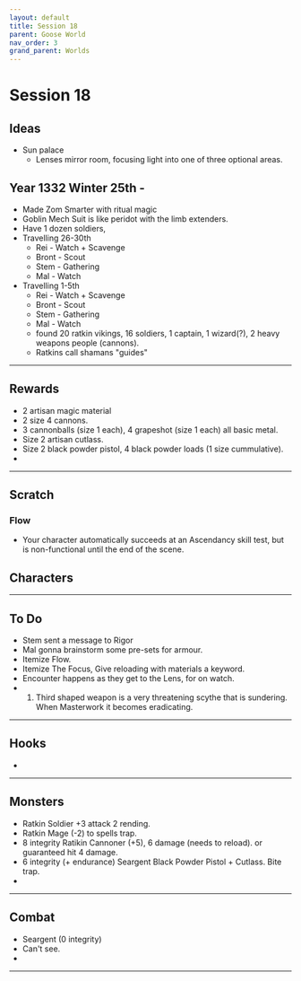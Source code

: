 ```yaml
---
layout: default
title: Session 18
parent: Goose World
nav_order: 3
grand_parent: Worlds
---
```

# Session 18
## Ideas
* Sun palace 
	* Lenses mirror room, focusing light into one of three optional areas. 

## Year 1332 Winter 25th -
* Made Zom Smarter with ritual magic
* Goblin Mech Suit is like peridot with the limb extenders.
* Have 1 dozen soldiers,
* Travelling 26-30th
	* Rei - Watch + Scavenge
	* Bront - Scout
	* Stem - Gathering
	* Mal - Watch
* Travelling 1-5th
	* Rei - Watch + Scavenge
	* Bront - Scout
	* Stem - Gathering
	* Mal - Watch
	* found 20 ratkin vikings, 16 soldiers, 1 captain, 1 wizard(?), 2 heavy weapons people (cannons).
	* Ratkins call shamans "guides"


---

## Rewards
* 2 artisan magic material
* 2 size 4 cannons.
* 3 cannonballs (size 1 each), 4 grapeshot (size 1 each) all basic metal.
* Size 2 artisan cutlass.
* Size 2 black powder pistol, 4 black powder loads (1 size cummulative).
* 


---
## Scratch
### Flow
* Your character automatically succeeds at an Ascendancy skill test, but is non-functional until the end of the scene.


## Characters

 

---

## To Do
* Stem sent a message to Rigor
* Mal gonna brainstorm some pre-sets for armour.
* Itemize Flow.
* Itemize The Focus, Give reloading with materials a keyword.
* Encounter happens as they get to the Lens, for on watch.
* 1. Third shaped weapon is a very threatening scythe that is sundering. When Masterwork it becomes eradicating.


---

## Hooks
* 


---

## Monsters
* Ratkin Soldier +3 attack 2 rending.
* Ratkin Mage (-2) to spells trap.
* 8 integrity Ratikin Cannoner (+5), 6 damage (needs to reload). or guaranteed hit 4 damage. 
* 6 integrity (+ endurance) Seargent Black Powder Pistol + Cutlass. Bite trap.
* 


---

## Combat
* Seargent (0 integrity)
* Can't see.
* 

---
